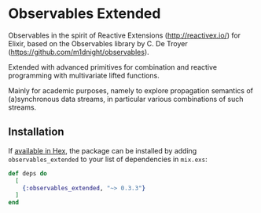 # Observables Extended

Observables in the spirit of Reactive Extensions (http://reactivex.io/) for Elixir, based on the Observables library by C. De Troyer (https://github.com/m1dnight/observables).

Extended with advanced primitives for combination and reactive programming with multivariate lifted functions.

Mainly for academic purposes, namely to explore propagation semantics of (a)synchronous data streams, in particular various combinations of such streams.

## Installation

If [available in Hex](https://hex.pm/docs/publish), the package can be installed
by adding `observables_extended` to your list of dependencies in `mix.exs`:

```elixir
def deps do
  [
    {:observables_extended, "~> 0.3.3"}
  ]
end
```